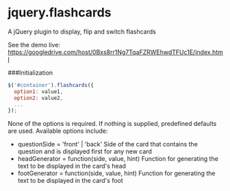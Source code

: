 jquery.flashcards
=================

A jQuery plugin to display, flip and switch flashcards

See the demo live: https://googledrive.com/host/0Bxs8rr1Ng7TqaFZRWEhwdTFUc1E/index.html

###Initialization

``` javascript
$('#container').flashcards({
  option1: value1,
  option2: value2,
  ...
});
```

None of the options is required. If nothing is supplied, predefined
defaults are used. Available options include:

* questionSide = 'front' | 'back'
  Side of the card that contains the  question and is displayed first
  for any new card
* headGenerator = function(side, value, hint)
  Function for generating the text to be displayed in the card's head
* footGenerator = function(side, value, hint)
  Function for generating the text to be displayed in the card's foot
